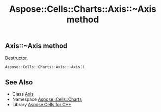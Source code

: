 ﻿---
title: Aspose::Cells::Charts::Axis::~Axis method
linktitle: ~Axis
second_title: Aspose.Cells for C++ API Reference
description: 'Aspose::Cells::Charts::Axis::~Axis method. Destructor in C++.'
type: docs
weight: 200
url: /cpp/aspose.cells.charts/axis/~axis/
---
## Axis::~Axis method


Destructor.

```cpp
Aspose::Cells::Charts::Axis::~Axis()
```

## See Also

* Class [Axis](../)
* Namespace [Aspose::Cells::Charts](../../)
* Library [Aspose.Cells for C++](../../../)
